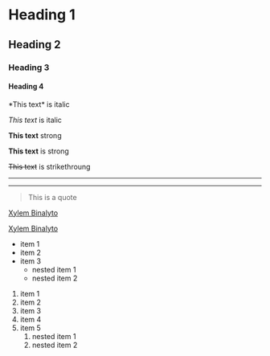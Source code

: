 <!--Heading -->
# Heading 1
## Heading 2
### Heading 3
#### Heading 4

<!-- Italic -->

\*This text\* is italic

_This text_ is italic


<!--Strong -->

**This text** strong

__This text__ is strong

<!-- Strikethrough-->
~~This text~~ is strikethroung

<!--Horizontal Rule-->

---
___


<!--Blockquote-->

>This is a quote

<!-- Links -->

[Xylem Binalyto](https://xylem.binalyto.com/app/home)

[Xylem Binalyto](https://xylem.binalyto.com/app/home "Home Page")

<!-- unorederd list-->

* item 1
* item 2
* item 3
  * nested item 1
  * nested item 2

<!-- Ordered List-->

1. item 1
1. item 2
1. item 3
1. item 4
1. item 5
   1. nested item 1
   1. nested item 2

